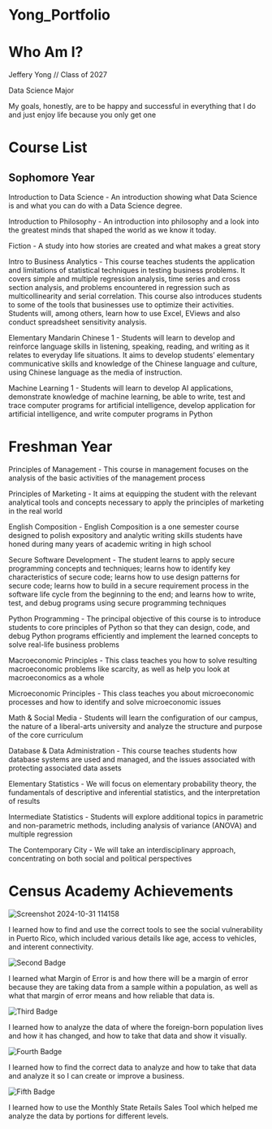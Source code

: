 # Yong_Portfolio
# Who Am I?
Jeffery Yong // Class of 2027


Data Science Major

My goals, honestly, are to be happy and successful in everything that I do and just enjoy life because you only get one

# Course List
## Sophomore Year
Introduction to Data Science - An introduction showing what Data Science is and what you can do with a Data Science degree. 


Introduction to Philosophy - An introduction into philosophy and a look into the greatest minds that shaped the world as we know it today.


Fiction - A study into how stories are created and what makes a great story


Intro to Business Analytics - This course teaches students the application and limitations of statistical techniques in testing business problems. It covers simple and multiple regression analysis, time series and cross section analysis, and problems encountered in regression such as multicollinearity and serial correlation. This course also introduces students to some of the tools that businesses use to optimize their activities. Students will, among others, learn how to use Excel, EViews and also conduct spreadsheet sensitivity analysis.

Elementary Mandarin Chinese 1 - Students will learn to develop and reinforce language skills in listening, speaking, reading, and writing as it relates to everyday life situations. It aims to develop students’ elementary communicative skills and knowledge of the Chinese language and culture, using Chinese language as the media of instruction.


Machine Learning 1 - Students will learn to develop AI applications, demonstrate knowledge of machine learning, be able to write, test and trace computer programs for artificial intelligence, develop application for artificial intelligence, and write computer programs in Python 
# Freshman Year
Principles of Management - This course in management focuses on the analysis of the basic activities of the management process


Principles of Marketing -  It aims at equipping the student with the relevant analytical tools and concepts necessary to apply the principles of marketing in the real world


English Composition - English Composition is a one semester course designed to polish expository and analytic writing skills students have honed during many years of academic writing in high school


Secure Software Development - The student learns to apply secure programming concepts and techniques; learns how to identify key characteristics of secure code; learns how to use design patterns for secure code; learns how to build in a secure requirement process in the software life cycle from the beginning to the end; and learns how to write, test, and debug programs using secure programming techniques


Python Programming - The principal objective of this course is to introduce students to core principles of Python so that they can design, code, and debug Python programs efficiently and implement the learned concepts to solve real-life business problems


Macroeconomic Principles - This class teaches you how to solve resulting macroeconomic problems like scarcity, as well as help you look at macroeconomics as a whole


Microeconomic Principles - This class teaches you about microeconomic processes and how to identify and solve microeconomic issues


Math & Social Media - Students will learn the configuration of our campus, the nature of a liberal-arts university and analyze the structure and purpose of the core curriculum


Database & Data Administration - This course teaches students how database systems are used and managed, and the issues associated with protecting associated data assets


Elementary Statistics - We will focus on elementary probability theory, the fundamentals of descriptive and inferential statistics, and the interpretation of results


Intermediate Statistics - Students will explore additional topics in parametric and non-parametric methods, including analysis of variance (ANOVA) and multiple regression


The Contemporary City - We will take an interdisciplinary approach, concentrating on both social and political perspectives


# Census Academy Achievements


![Screenshot 2024-10-31 114158](https://github.com/user-attachments/assets/aa60c9b0-6d6c-4960-96e1-62791c006119)


I learned how to find and use the correct tools to see the social vulnerability in Puerto Rico, which included various details like age, access to vehicles, and interent connectivity.


![Second Badge](https://github.com/user-attachments/assets/f1b0dd08-4213-4e19-940e-5ba90a06859f)


I learned what Margin of Error is and how there will be a margin of error because they are taking data from a sample within a population, as well as what that margin of error means and how reliable that data is.


![Third Badge](https://github.com/user-attachments/assets/d9b868a8-41d4-474c-af99-bb700f62c3cd)


I learned how to analyze the data of where the foreign-born population lives and how it has changed, and how to take that data and show it visually.


![Fourth Badge](https://github.com/user-attachments/assets/0318f20f-d33e-404f-85a6-141344a90f56)


I learned how to find the correct data to analyze and how to take that data and analyze it so I can create or improve a business.


![Fifth Badge](https://github.com/user-attachments/assets/cdc3b3fd-1f35-428d-aca6-ba3c7fde40e2)


I learned how to use the Monthly State Retails Sales Tool which helped me analyze the data by portions for different levels.
















